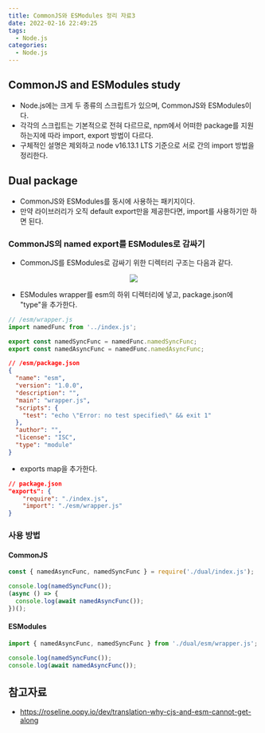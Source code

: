 ```yaml
---
title: CommonJS와 ESModules 정리 자료3
date: 2022-02-16 22:49:25
tags:
  - Node.js
categories:
  - Node.js
---
```


## CommonJS and ESModules study

- Node.js에는 크게 두 종류의 스크립트가 있으며, CommonJS와 ESModules이다.
- 각각의 스크립트는 기본적으로 전혀 다르므로, npm에서 어떠한 package를 지원하는지에 따라 import, export 방법이 다르다.
- 구체적인 설명은 제외하고 node v16.13.1 LTS 기준으로 서로 간의 import 방법을 정리한다.

## Dual package

- CommonJS와 ESModules를 동시에 사용하는 패키지이다.
- 만약 라이브러리가 오직 default export만을 제공한다면, import를 사용하기만 하면 된다.

### CommonJS의 named export를 ESModules로 감싸기

- CommonJS를 ESModules로 감싸기 위한 디렉터리 구조는 다음과 같다.

<p align="center"><img src="/images/Node_js/CJSESM/cjsesm1.jpg"></p>

- ESModules wrapper를 esm의 하위 디렉터리에 넣고, package.json에 "type"을 추가한다.

```javascript
// /esm/wrapper.js
import namedFunc from '../index.js';

export const namedSyncFunc = namedFunc.namedSyncFunc;
export const namedAsyncFunc = namedFunc.namedAsyncFunc;
```

```json
// /esm/package.json
{
  "name": "esm",
  "version": "1.0.0",
  "description": "",
  "main": "wrapper.js",
  "scripts": {
    "test": "echo \"Error: no test specified\" && exit 1"
  },
  "author": "",
  "license": "ISC",
  "type": "module"
}
```

- exports map을 추가한다.

```json
// package.json
"exports": {
    "require": "./index.js",
    "import": "./esm/wrapper.js"
}
```

### 사용 방법

#### CommonJS

```javascript
const { namedAsyncFunc, namedSyncFunc } = require('./dual/index.js');

console.log(namedSyncFunc());
(async () => {
  console.log(await namedAsyncFunc());
})();
```

#### ESModules

```javascript
import { namedAsyncFunc, namedSyncFunc } from './dual/esm/wrapper.js';

console.log(namedSyncFunc());
console.log(await namedAsyncFunc());
```

## 참고자료

- https://roseline.oopy.io/dev/translation-why-cjs-and-esm-cannot-get-along
